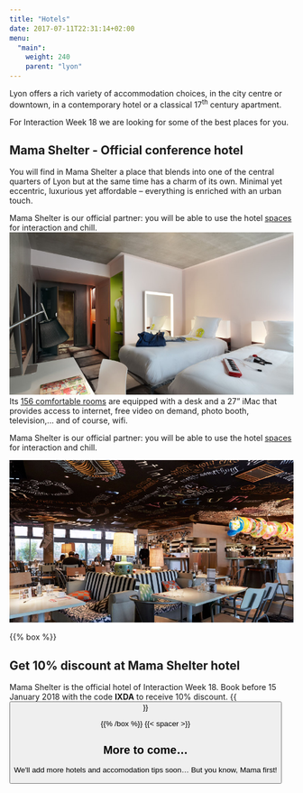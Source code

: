 ```yaml
---
title: "Hotels"
date: 2017-07-11T22:31:14+02:00
menu:
  "main":
    weight: 240  
    parent: "lyon"
---
```

Lyon offers a rich variety of accommodation choices, in the city centre or downtown, in a contemporary hotel or a classical 17<sup>th</sup> century apartment.

For Interaction&nbsp;Week&nbsp;18 we are looking for some of the best places for you.

## Mama Shelter - Official conference hotel

You will find in Mama Shelter a place that blends into one of the central quarters of Lyon but at the same time has a charm of its own. Minimal yet eccentric, luxurious yet affordable – everything is enriched with an urban touch.

Mama Shelter is our official partner: you will be able to use the hotel <a href="http://www.mamashelter.com/en/lyon/photos" target="_blank">spaces</a> for interaction and chill.
<img src="/img/photos/Mama-Shelter-luxe-twin.jpg" alt="Mama Shelter Luxe Twin room">
Its <a href="http://www.mamashelter.com/en/lyon/rooms" target="_blank">156 comfortable rooms</a> are equipped with a desk and a 27” iMac that provides access to internet, free video on demand, photo booth, television,... and of course, wifi.

Mama Shelter is our official partner: you will be able to use the hotel <a href="http://www.mamashelter.com/en/lyon/photos" target="_blank">spaces</a> for interaction and chill.

![Mama Shelter restaurant](/img/photos/Mama-Shelter-restaurant.jpg)
  
{{% box %}}

## Get 10% discount at Mama Shelter hotel
Mama Shelter is the official hotel of Interaction&nbsp;Week&nbsp;18. Book before 15 January 2018 with the code **IXDA** to receive 10% discount.
{{<button target="_blank" name="Book with discount" href="http://www.mamashelter.com/en/lyon" >}}

{{% /box %}}
{{< spacer >}}
## More to come…
We'll add more hotels and accomodation tips soon… But you know, Mama first!
